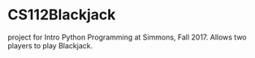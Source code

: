 # CS112Blackjack
project for Intro Python Programming at Simmons, Fall 2017. Allows two players to play Blackjack.
